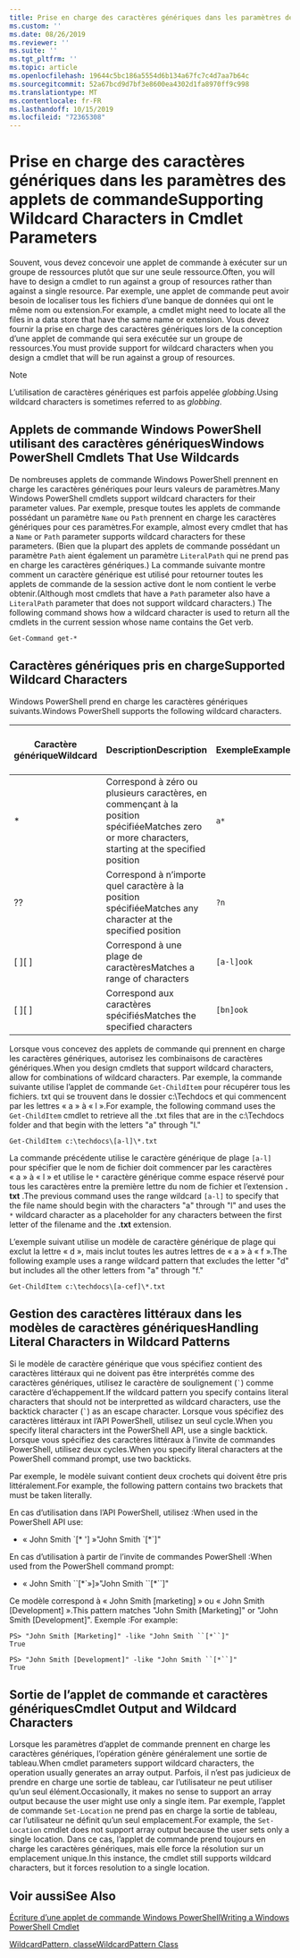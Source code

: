 ```yaml
---
title: Prise en charge des caractères génériques dans les paramètres des applets de commande
ms.custom: ''
ms.date: 08/26/2019
ms.reviewer: ''
ms.suite: ''
ms.tgt_pltfrm: ''
ms.topic: article
ms.openlocfilehash: 19644c5bc186a5554d6b134a67fc7c4d7aa7b64c
ms.sourcegitcommit: 52a67bcd9d7bf3e8600ea4302d1fa8970ff9c998
ms.translationtype: MT
ms.contentlocale: fr-FR
ms.lasthandoff: 10/15/2019
ms.locfileid: "72365308"
---
```

# <a name="supporting-wildcard-characters-in-cmdlet-parameters"></a><span data-ttu-id="07800-102">Prise en charge des caractères génériques dans les paramètres des applets de commande</span><span class="sxs-lookup"><span data-stu-id="07800-102">Supporting Wildcard Characters in Cmdlet Parameters</span></span>

<span data-ttu-id="07800-103">Souvent, vous devez concevoir une applet de commande à exécuter sur un groupe de ressources plutôt que sur une seule ressource.</span><span class="sxs-lookup"><span data-stu-id="07800-103">Often, you will have to design a cmdlet to run against a group of resources rather than against a single resource.</span></span> <span data-ttu-id="07800-104">Par exemple, une applet de commande peut avoir besoin de localiser tous les fichiers d’une banque de données qui ont le même nom ou extension.</span><span class="sxs-lookup"><span data-stu-id="07800-104">For example, a cmdlet might need to locate all the files in a data store that have the same name or extension.</span></span> <span data-ttu-id="07800-105">Vous devez fournir la prise en charge des caractères génériques lors de la conception d’une applet de commande qui sera exécutée sur un groupe de ressources.</span><span class="sxs-lookup"><span data-stu-id="07800-105">You must provide support for wildcard characters when you design a cmdlet that will be run against a group of resources.</span></span>

> [!NOTE]
> <span data-ttu-id="07800-106">L’utilisation de caractères génériques est parfois appelée *globbing*.</span><span class="sxs-lookup"><span data-stu-id="07800-106">Using wildcard characters is sometimes referred to as *globbing*.</span></span>

## <a name="windows-powershell-cmdlets-that-use-wildcards"></a><span data-ttu-id="07800-107">Applets de commande Windows PowerShell utilisant des caractères génériques</span><span class="sxs-lookup"><span data-stu-id="07800-107">Windows PowerShell Cmdlets That Use Wildcards</span></span>

 <span data-ttu-id="07800-108">De nombreuses applets de commande Windows PowerShell prennent en charge les caractères génériques pour leurs valeurs de paramètres.</span><span class="sxs-lookup"><span data-stu-id="07800-108">Many Windows PowerShell cmdlets support wildcard characters for their parameter values.</span></span> <span data-ttu-id="07800-109">Par exemple, presque toutes les applets de commande possédant un paramètre `Name` ou `Path` prennent en charge les caractères génériques pour ces paramètres.</span><span class="sxs-lookup"><span data-stu-id="07800-109">For example, almost every cmdlet that has a `Name` or `Path` parameter supports wildcard characters for these parameters.</span></span> <span data-ttu-id="07800-110">(Bien que la plupart des applets de commande possédant un paramètre `Path` aient également un paramètre `LiteralPath` qui ne prend pas en charge les caractères génériques.) La commande suivante montre comment un caractère générique est utilisé pour retourner toutes les applets de commande de la session active dont le nom contient le verbe obtenir.</span><span class="sxs-lookup"><span data-stu-id="07800-110">(Although most cmdlets that have a `Path` parameter also have a `LiteralPath` parameter that does not support wildcard characters.) The following command shows how a wildcard character is used to return all the cmdlets in the current session whose name contains the Get verb.</span></span>

 `Get-Command get-*`

## <a name="supported-wildcard-characters"></a><span data-ttu-id="07800-111">Caractères génériques pris en charge</span><span class="sxs-lookup"><span data-stu-id="07800-111">Supported Wildcard Characters</span></span>

<span data-ttu-id="07800-112">Windows PowerShell prend en charge les caractères génériques suivants.</span><span class="sxs-lookup"><span data-stu-id="07800-112">Windows PowerShell supports the following wildcard characters.</span></span>

| <span data-ttu-id="07800-113">Caractère générique</span><span class="sxs-lookup"><span data-stu-id="07800-113">Wildcard</span></span> |                             <span data-ttu-id="07800-114">Description</span><span class="sxs-lookup"><span data-stu-id="07800-114">Description</span></span>                             |  <span data-ttu-id="07800-115">Exemple</span><span class="sxs-lookup"><span data-stu-id="07800-115">Example</span></span>   |     <span data-ttu-id="07800-116">Correspond à</span><span class="sxs-lookup"><span data-stu-id="07800-116">Matches</span></span>      | <span data-ttu-id="07800-117">Ne correspond pas</span><span class="sxs-lookup"><span data-stu-id="07800-117">Does not match</span></span> |
| -------- | ------------------------------------------------------------------- | ---------- | ---------------- | -------------- |
| *        | <span data-ttu-id="07800-118">Correspond à zéro ou plusieurs caractères, en commençant à la position spécifiée</span><span class="sxs-lookup"><span data-stu-id="07800-118">Matches zero or more characters, starting at the specified position</span></span> | `a*`       | <span data-ttu-id="07800-119">A, AG, Apple</span><span class="sxs-lookup"><span data-stu-id="07800-119">A, ag, Apple</span></span>     |                |
| <span data-ttu-id="07800-120">?</span><span class="sxs-lookup"><span data-stu-id="07800-120">?</span></span>        | <span data-ttu-id="07800-121">Correspond à n’importe quel caractère à la position spécifiée</span><span class="sxs-lookup"><span data-stu-id="07800-121">Matches any character at the specified position</span></span>                     | `?n`       | <span data-ttu-id="07800-122">, Dans, sur</span><span class="sxs-lookup"><span data-stu-id="07800-122">An, in, on</span></span>       | <span data-ttu-id="07800-123">antécédent</span><span class="sxs-lookup"><span data-stu-id="07800-123">ran</span></span>            |
| <span data-ttu-id="07800-124">[ ]</span><span class="sxs-lookup"><span data-stu-id="07800-124">[ ]</span></span>      | <span data-ttu-id="07800-125">Correspond à une plage de caractères</span><span class="sxs-lookup"><span data-stu-id="07800-125">Matches a range of characters</span></span>                                       | `[a-l]ook` | <span data-ttu-id="07800-126">livre, Cook, look</span><span class="sxs-lookup"><span data-stu-id="07800-126">book, cook, look</span></span> | <span data-ttu-id="07800-127">Nook, pris</span><span class="sxs-lookup"><span data-stu-id="07800-127">nook, took</span></span>     |
| <span data-ttu-id="07800-128">[ ]</span><span class="sxs-lookup"><span data-stu-id="07800-128">[ ]</span></span>      | <span data-ttu-id="07800-129">Correspond aux caractères spécifiés</span><span class="sxs-lookup"><span data-stu-id="07800-129">Matches the specified characters</span></span>                                    | `[bn]ook`  | <span data-ttu-id="07800-130">livre, Nook</span><span class="sxs-lookup"><span data-stu-id="07800-130">book, nook</span></span>       | <span data-ttu-id="07800-131">Cook, regarder</span><span class="sxs-lookup"><span data-stu-id="07800-131">cook, look</span></span>     |

<span data-ttu-id="07800-132">Lorsque vous concevez des applets de commande qui prennent en charge les caractères génériques, autorisez les combinaisons de caractères génériques.</span><span class="sxs-lookup"><span data-stu-id="07800-132">When you design cmdlets that support wildcard characters, allow for combinations of wildcard characters.</span></span> <span data-ttu-id="07800-133">Par exemple, la commande suivante utilise l’applet de commande `Get-ChildItem` pour récupérer tous les fichiers. txt qui se trouvent dans le dossier c:\Techdocs et qui commencent par les lettres « a » à « l ».</span><span class="sxs-lookup"><span data-stu-id="07800-133">For example, the following command uses the `Get-ChildItem` cmdlet to retrieve all the .txt files that are in the c:\Techdocs folder and that begin with the letters "a" through "l."</span></span>

`Get-ChildItem c:\techdocs\[a-l]\*.txt`

<span data-ttu-id="07800-134">La commande précédente utilise le caractère générique de plage `[a-l]` pour spécifier que le nom de fichier doit commencer par les caractères « a » à « l » et utilise le `*` caractère générique comme espace réservé pour tous les caractères entre la première lettre du nom de fichier et l’extension **. txt** .</span><span class="sxs-lookup"><span data-stu-id="07800-134">The previous command uses the range wildcard `[a-l]` to specify that the file name should begin with the characters "a" through "l" and uses the `*` wildcard character as a placeholder for any characters between the first letter of the filename and the **.txt** extension.</span></span>

<span data-ttu-id="07800-135">L’exemple suivant utilise un modèle de caractère générique de plage qui exclut la lettre « d », mais inclut toutes les autres lettres de « a » à « f ».</span><span class="sxs-lookup"><span data-stu-id="07800-135">The following example uses a range wildcard pattern that excludes the letter "d" but includes all the other letters from "a" through "f."</span></span>

`Get-ChildItem c:\techdocs\[a-cef]\*.txt`

## <a name="handling-literal-characters-in-wildcard-patterns"></a><span data-ttu-id="07800-136">Gestion des caractères littéraux dans les modèles de caractères génériques</span><span class="sxs-lookup"><span data-stu-id="07800-136">Handling Literal Characters in Wildcard Patterns</span></span>

<span data-ttu-id="07800-137">Si le modèle de caractère générique que vous spécifiez contient des caractères littéraux qui ne doivent pas être interprétés comme des caractères génériques, utilisez le caractère de soulignement (`` ` ``) comme caractère d’échappement.</span><span class="sxs-lookup"><span data-stu-id="07800-137">If the wildcard pattern you specify contains literal characters that should not be interpretted as wildcard characters, use the backtick character (`` ` ``) as an escape character.</span></span> <span data-ttu-id="07800-138">Lorsque vous spécifiez des caractères littéraux int l’API PowerShell, utilisez un seul cycle.</span><span class="sxs-lookup"><span data-stu-id="07800-138">When you specify literal characters int the PowerShell API, use a single backtick.</span></span> <span data-ttu-id="07800-139">Lorsque vous spécifiez des caractères littéraux à l’invite de commandes PowerShell, utilisez deux cycles.</span><span class="sxs-lookup"><span data-stu-id="07800-139">When you specify literal characters at the PowerShell command prompt, use two backticks.</span></span>

<span data-ttu-id="07800-140">Par exemple, le modèle suivant contient deux crochets qui doivent être pris littéralement.</span><span class="sxs-lookup"><span data-stu-id="07800-140">For example, the following pattern contains two brackets that must be taken literally.</span></span>

<span data-ttu-id="07800-141">En cas d’utilisation dans l’API PowerShell, utilisez :</span><span class="sxs-lookup"><span data-stu-id="07800-141">When used in the PowerShell API use:</span></span>

- <span data-ttu-id="07800-142">« John Smith \`[\* '] »</span><span class="sxs-lookup"><span data-stu-id="07800-142">"John Smith \`[\*\`]"</span></span>

<span data-ttu-id="07800-143">En cas d’utilisation à partir de l’invite de commandes PowerShell :</span><span class="sxs-lookup"><span data-stu-id="07800-143">When used from the PowerShell command prompt:</span></span>

- <span data-ttu-id="07800-144">« John Smith \`\`[\*\`»]»</span><span class="sxs-lookup"><span data-stu-id="07800-144">"John Smith \`\`[\*\`\`]"</span></span>

<span data-ttu-id="07800-145">Ce modèle correspond à « John Smith [marketing] » ou « John Smith [Development] ».</span><span class="sxs-lookup"><span data-stu-id="07800-145">This pattern matches "John Smith [Marketing]" or "John Smith [Development]".</span></span> <span data-ttu-id="07800-146">Exemple :</span><span class="sxs-lookup"><span data-stu-id="07800-146">For example:</span></span>

```
PS> "John Smith [Marketing]" -like "John Smith ``[*``]"
True

PS> "John Smith [Development]" -like "John Smith ``[*``]"
True
```

## <a name="cmdlet-output-and-wildcard-characters"></a><span data-ttu-id="07800-147">Sortie de l’applet de commande et caractères génériques</span><span class="sxs-lookup"><span data-stu-id="07800-147">Cmdlet Output and Wildcard Characters</span></span>

<span data-ttu-id="07800-148">Lorsque les paramètres d’applet de commande prennent en charge les caractères génériques, l’opération génère généralement une sortie de tableau.</span><span class="sxs-lookup"><span data-stu-id="07800-148">When cmdlet parameters support wildcard characters, the operation usually generates an array output.</span></span>
<span data-ttu-id="07800-149">Parfois, il n’est pas judicieux de prendre en charge une sortie de tableau, car l’utilisateur ne peut utiliser qu’un seul élément.</span><span class="sxs-lookup"><span data-stu-id="07800-149">Occasionally, it makes no sense to support an array output because the user might use only a single item.</span></span> <span data-ttu-id="07800-150">Par exemple, l’applet de commande `Set-Location` ne prend pas en charge la sortie de tableau, car l’utilisateur ne définit qu’un seul emplacement.</span><span class="sxs-lookup"><span data-stu-id="07800-150">For example, the `Set-Location` cmdlet does not support array output because the user sets only a single location.</span></span> <span data-ttu-id="07800-151">Dans ce cas, l’applet de commande prend toujours en charge les caractères génériques, mais elle force la résolution sur un emplacement unique.</span><span class="sxs-lookup"><span data-stu-id="07800-151">In this instance, the cmdlet still supports wildcard characters, but it forces resolution to a single location.</span></span>

## <a name="see-also"></a><span data-ttu-id="07800-152">Voir aussi</span><span class="sxs-lookup"><span data-stu-id="07800-152">See Also</span></span>

[<span data-ttu-id="07800-153">Écriture d’une applet de commande Windows PowerShell</span><span class="sxs-lookup"><span data-stu-id="07800-153">Writing a Windows PowerShell Cmdlet</span></span>](./writing-a-windows-powershell-cmdlet.md)

[<span data-ttu-id="07800-154">WildcardPattern, classe</span><span class="sxs-lookup"><span data-stu-id="07800-154">WildcardPattern Class</span></span>](/dotnet/api/system.management.automation.wildcardpattern)
